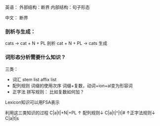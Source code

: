 英语：
外部结构：断界
内部结构：句子形态

中文：
断界

### 剖析与生成：
cats -> cat + N + PL 剖析
cat + N + PL -> cats 生成

### 词形态分析需要什么知识？

三类：
- 词汇
stem list
affix list
- 配列规则
词缀的使用次序
    词缀+复数，动词+ion+al变为形容词
- 正字法
    拼写规则：
        比如复数如何加？

Lexicon知识可以用FSA表示



利用这三类知识的过程
    C|a|t|+N|+PL
    ↑ 配列规则↓
    C|a|t|^|t|#
    ↑正字法规则↓
      C|a|t|s